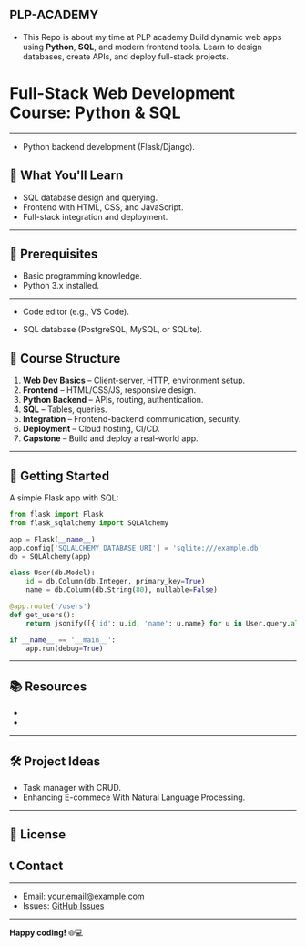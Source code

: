 ## PLP-ACADEMY
- This Repo is about my time at PLP academy
Build dynamic web apps using **Python**, **SQL**, and modern frontend tools. Learn to design databases, create APIs, and deploy full-stack projects.  

# Full-Stack Web Development Course: Python & SQL  

---

- Python backend development (Flask/Django).  
## 🎯 What You'll Learn  
- SQL database design and querying.  
- Frontend with HTML, CSS, and JavaScript.  
- Full-stack integration and deployment.  

---

## 🧰 Prerequisites  
- Basic programming knowledge.  
- Python 3.x installed.  
---

- Code editor (e.g., VS Code).  

- SQL database (PostgreSQL, MySQL, or SQLite).  
## 📁 Course Structure  
1. **Web Dev Basics** – Client-server, HTTP, environment setup.  
2. **Frontend** – HTML/CSS/JS, responsive design.  
3. **Python Backend** – APIs, routing, authentication.  
4. **SQL** – Tables, queries.  
5. **Integration** – Frontend-backend communication, security.  
6. **Deployment** – Cloud hosting, CI/CD.  
7. **Capstone** – Build and deploy a real-world app.  

---

## 🚀 Getting Started 
A simple Flask app with SQL:  
```python  
from flask import Flask  
from flask_sqlalchemy import SQLAlchemy  

app = Flask(__name__)  
app.config['SQLALCHEMY_DATABASE_URI'] = 'sqlite:///example.db'  
db = SQLAlchemy(app)  

class User(db.Model):  
    id = db.Column(db.Integer, primary_key=True)  
    name = db.Column(db.String(80), nullable=False)  

@app.route('/users')  
def get_users():  
    return jsonify([{'id': u.id, 'name': u.name} for u in User.query.all()])  

if __name__ == '__main__':  
    app.run(debug=True)  
```  

---

## 📚 Resources  
- 
-  
---


## 🛠️ Project Ideas  
- Task manager with CRUD. 
- Enhancing E-commece With Natural Language Processing.  

---

## 📜 License    

## 📞 Contact  
---

- Email: [your.email@example.com](mailto:phr3edevelopers@gmail.com)  
- Issues: [GitHub Issues](https://github.com/CyberPsychiatrist/PLP-ACADEMY/issues)  

---

**Happy coding!** 🌐💻